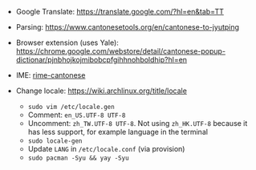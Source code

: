 - Google Translate: https://translate.google.com/?hl=en&tab=TT
- Parsing: https://www.cantonesetools.org/en/cantonese-to-jyutping
- Browser extension (uses Yale): https://chrome.google.com/webstore/detail/cantonese-popup-dictionar/pjnbhojkojmibobcpfgihhnohboldhip?hl=en
- IME: [rime-cantonese](https://github.com/rime/rime-cantonese)

- Change locale: https://wiki.archlinux.org/title/locale
    - `sudo vim /etc/locale.gen`
    - Comment: `en_US.UTF-8 UTF-8`
    - Uncomment: `zh_TW.UTF-8 UTF-8`. Not using `zh_HK.UTF-8` because it has less support, for example language in the terminal
    - `sudo locale-gen`
    - Update `LANG` in `/etc/locale.conf` (via provision)
    - `sudo pacman -Syu && yay -Syu`
